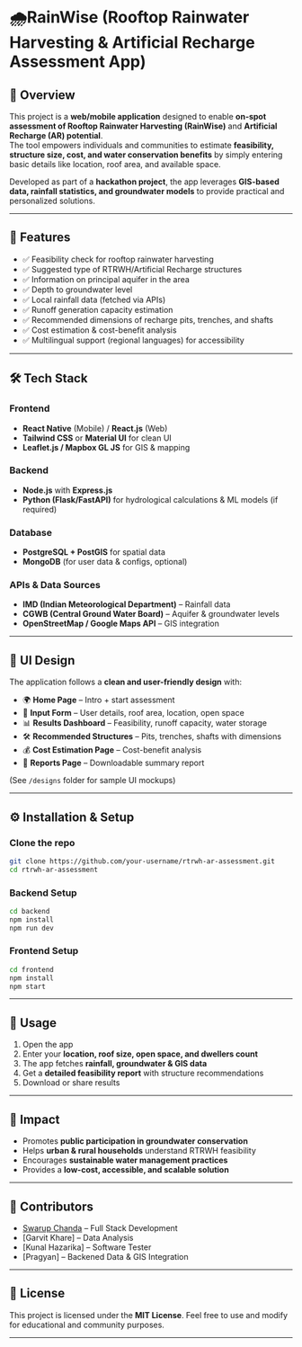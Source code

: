 
# 🌧️RainWise (Rooftop Rainwater Harvesting & Artificial Recharge Assessment App)

## 📌 Overview
This project is a **web/mobile application** designed to enable **on-spot assessment of Rooftop Rainwater Harvesting (RainWise)** and **Artificial Recharge (AR) potential**.  
The tool empowers individuals and communities to estimate **feasibility, structure size, cost, and water conservation benefits** by simply entering basic details like location, roof area, and available space.  

Developed as part of a **hackathon project**, the app leverages **GIS-based data, rainfall statistics, and groundwater models** to provide practical and personalized solutions.

---

## 🚀 Features
- ✅ Feasibility check for rooftop rainwater harvesting  
- ✅ Suggested type of RTRWH/Artificial Recharge structures  
- ✅ Information on principal aquifer in the area  
- ✅ Depth to groundwater level  
- ✅ Local rainfall data (fetched via APIs)  
- ✅ Runoff generation capacity estimation  
- ✅ Recommended dimensions of recharge pits, trenches, and shafts  
- ✅ Cost estimation & cost-benefit analysis  
- ✅ Multilingual support (regional languages) for accessibility  

---

## 🛠️ Tech Stack
### Frontend
- **React Native** (Mobile) / **React.js** (Web)  
- **Tailwind CSS** or **Material UI** for clean UI  
- **Leaflet.js / Mapbox GL JS** for GIS & mapping  

### Backend
- **Node.js** with **Express.js**  
- **Python (Flask/FastAPI)** for hydrological calculations & ML models (if required)  

### Database
- **PostgreSQL + PostGIS** for spatial data  
- **MongoDB** (for user data & configs, optional)  

### APIs & Data Sources
- **IMD (Indian Meteorological Department)** – Rainfall data  
- **CGWB (Central Ground Water Board)** – Aquifer & groundwater levels  
- **OpenStreetMap / Google Maps API** – GIS integration  

---

## 📲 UI Design
The application follows a **clean and user-friendly design** with:  
- 🌍 **Home Page** – Intro + start assessment  
- 📝 **Input Form** – User details, roof area, location, open space  
- 📊 **Results Dashboard** – Feasibility, runoff capacity, water storage  
- 🛠️ **Recommended Structures** – Pits, trenches, shafts with dimensions  
- 💰 **Cost Estimation Page** – Cost-benefit analysis  
- 📜 **Reports Page** – Downloadable summary report  

(See `/designs` folder for sample UI mockups)

---

## ⚙️ Installation & Setup
### Clone the repo
```bash
git clone https://github.com/your-username/rtrwh-ar-assessment.git
cd rtrwh-ar-assessment
````

### Backend Setup

```bash
cd backend
npm install
npm run dev
```

### Frontend Setup

```bash
cd frontend
npm install
npm start
```

---

## 📖 Usage

1. Open the app
2. Enter your **location, roof size, open space, and dwellers count**
3. The app fetches **rainfall, groundwater & GIS data**
4. Get a **detailed feasibility report** with structure recommendations
5. Download or share results

---

## 🎯 Impact

* Promotes **public participation in groundwater conservation**
* Helps **urban & rural households** understand RTRWH feasibility
* Encourages **sustainable water management practices**
* Provides a **low-cost, accessible, and scalable solution**

---

## 👥 Contributors

* [Swarup Chanda](https://github.com/swarupecenits) – Full Stack Development
* \[Garvit Khare] – Data Analysis
* \[Kunal Hazarika] – Software Tester
* \[Pragyan] – Backened Data & GIS Integration

---

## 📜 License

This project is licensed under the **MIT License**.
Feel free to use and modify for educational and community purposes.

---

